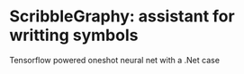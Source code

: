 # ScribbleGraphy: assistant for writting symbols
Tensorflow powered oneshot neural net with a .Net case
